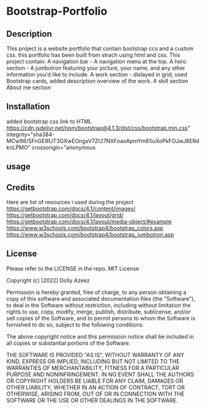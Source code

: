 # Bootstrap-Portfolio
## Description
This project is a website portfolio that contain bootstrap ccs and a custom css. this portfolio has been built from strach using html and css. This project contain:
A navigation bar - A navigation menu at the top.
A hero section - A jumbotron featuring your picture, your name, and any other information you'd like to include.
A work section - dislayed in grid, used Bootstrap cards, added description overview of the work.
A skill section 
About me section 

## Installation
added bootstrap css link to HTML 
https://cdn.jsdelivr.net/npm/bootstrap@4.1.3/dist/css/bootstrap.min.css" integrity="sha384-MCw98/SFnGE8fJT3GXwEOngsV7Zt27NXFoaoApmYm81iuXoPkFOJwJ8ERdknLPMO" crossorigin="anonymous
## usage


## Credits
Here are list of resources i used during the project
https://getbootstrap.com/docs/4.1/content/images/
https://getbootstrap.com/docs/4.1/layout/grid/ 
https://getbootstrap.com/docs/4.1/layout/media-object/#example
https://www.w3schools.com/bootstrap4/bootstrap_colors.asp 
https://www.w3schools.com/bootstrap4/bootstrap_jumbotron.asp


## License
Please refer to the LICENSE in the repo.
MIT License

Copyright (c) [2022] Dolly Azeez

Permission is hereby granted, free of charge, to any person obtaining a copy
of this software and associated documentation files (the "Software"), to deal
in the Software without restriction, including without limitation the rights
to use, copy, modify, merge, publish, distribute, sublicense, and/or sell
copies of the Software, and to permit persons to whom the Software is
furnished to do so, subject to the following conditions:

The above copyright notice and this permission notice shall be included in all
copies or substantial portions of the Software.

THE SOFTWARE IS PROVIDED "AS IS", WITHOUT WARRANTY OF ANY KIND, EXPRESS OR
IMPLIED, INCLUDING BUT NOT LIMITED TO THE WARRANTIES OF MERCHANTABILITY,
FITNESS FOR A PARTICULAR PURPOSE AND NONINFRINGEMENT. IN NO EVENT SHALL THE
AUTHORS OR COPYRIGHT HOLDERS BE LIABLE FOR ANY CLAIM, DAMAGES OR OTHER
LIABILITY, WHETHER IN AN ACTION OF CONTRACT, TORT OR OTHERWISE, ARISING FROM,
OUT OF OR IN CONNECTION WITH THE SOFTWARE OR THE USE OR OTHER DEALINGS IN THE
SOFTWARE.
